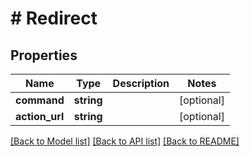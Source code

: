 # # Redirect

## Properties

Name | Type | Description | Notes
------------ | ------------- | ------------- | -------------
**command** | **string** |  | [optional] 
**action_url** | **string** |  | [optional] 

[[Back to Model list]](../../README.md#documentation-for-models) [[Back to API list]](../../README.md#documentation-for-api-endpoints) [[Back to README]](../../README.md)


